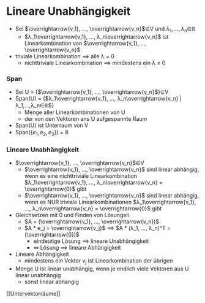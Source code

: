 # Lineare Unabhängigkeit
+ Sei $\overrightarrow{v_1}, ..., \overrightarrow{v_n}$∈V und $λ_1,...,λ_n$∈ℝ
	+ $λ_1\overrightarrow{v_1}, ..., λ_n\overrightarrow{v_n}$ ist Linearkombination von $\overrightarrow{v_1}, ..., \overrightarrow{v_n}$
+ triviale Linearkombination ==> alle λ = 0
	+ nichttriviale Linearkombination ==> mindestens ein λ ≠ 0

### Span
+ Sei U = {$\overrightarrow{v_1}, ..., \overrightarrow{v_n}$}⊆V
+ Span(U) = {$λ_1\overrightarrow{v_1}, ..., λ_n\overrightarrow{v_n} | λ_1,...,λ_n∈ℝ$}
	+ Menge aller Linearkombinationen von U
	+ der von den Vektoren ans U aufgespannte Raum
+ Span(U) ist Unterraum von V
+ Span({$e_1, e_2, e_3$}) = ℝ

### Lineare Unabhängigkeit
+ $\overrightarrow{v_1}, ..., \overrightarrow{v_n}$∈V 
	+ $\overrightarrow{v_1}, ..., \overrightarrow{v_n}$ sind linear abhängig, wenn es eine nichttriviale Linearkombination $λ_1\overrightarrow{v_1}, ..., λ_n\overrightarrow{v_n} = \overrightarrow{0}$ gibt
	+  $\overrightarrow{v_1}, ..., \overrightarrow{v_n}$ sind linear abhängig, wenn es NUR  triviale Linearkombinationen $λ_1\overrightarrow{v_1}, ..., λ_n\overrightarrow{v_n} = \overrightarrow{0}$ gibt
+ Gleichsetzen mit 0 und Finden von Lösungen
	+ $A = (\overrightarrow{v_1}, ..., \overrightarrow{v_n})$
	+ $A * e_j = \overrightarrow{v_j}$ ==> $A * (λ_1, ..., λ_n)^T = (\overrightarrow{0})$
		+ eindeutige Lösung ==> lineare Unabhängigkeit
		+ ∞ Lösung ==> lineare Abhängigkeit
+ Lineare Abhängigkeit
	+ mindestens ein Vektor $v_j$ ist Linearkombination der übrigen
+ Menge U ist linear unabhängig, wenn je endlich viele Vektoren aus U linear unabhängig
	+ sonst linear abhängig

[[Untervektorräume]]
